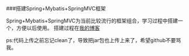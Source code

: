 ###搭建Spring+Mybatis+SpringMVC框架

Spring+Mybatis+SpringMVC为当前比较流行的框架组合，学习过程中搭建一个，方便以后使用。
搭建过程在[我的博客](http://www.cnblogs.com/aheizi/p/4779227.html)

ps:代码上传之前忘记clean了，导致把jar包也上传上来了，希望github不要骂我。